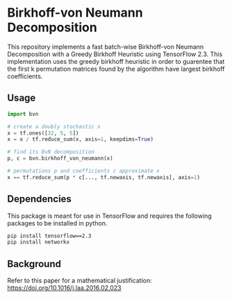 # Birkhoff-von Neumann Decomposition


This repository implements a fast batch-wise Birkhoff-von Neumann Decomposition with a Greedy Birkhoff Heuristic using TensorFlow 2.3. This implementation uses the greedy birkhoff heuristic in order to guarentee that the first k permutation matrices found by the algorithm have largest birkhoff coefficients. 

## Usage

```python
import bvn

# create a doubly stochastic x
x = tf.ones([32, 5, 5])
x = x / tf.reduce_sum(x, axis=1, keepdims=True)

# find its BvN decomposition
p, c = bvn.birkhoff_von_neumann(x)

# permutations p and coefficients c approximate x
x == tf.reduce_sum(p * c[..., tf.newaxis, tf.newaxis], axis=1)
```

## Dependencies

This package is meant for use in TensorFlow and requires the following packages to be installed in python.

```bash
pip install tensorflow==2.3
pip install networkx
```

## Background

Refer to this paper for a mathematical justification: https://doi.org/10.1016/j.laa.2016.02.023
